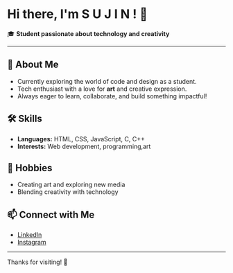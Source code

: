 # Hi there, I'm S U J I N ! 👋

🎓 **Student passionate about technology and creativity**

---

## 🌟 About Me

- Currently exploring the world of code and design as a student.
- Tech enthusiast with a love for **art** and creative expression.
- Always eager to learn, collaborate, and build something impactful!

## 🛠️ Skills

- **Languages:** HTML, CSS, JavaScript, C, C++
- **Interests:** Web development, programming,art

## 🎨 Hobbies

- Creating art and exploring new media
- Blending creativity with technology

## 📫 Connect with Me

- [LinkedIn](https://www.linkedin.com/in/sujinram)
- [Instagram](https://www.instagram.com/sujinram04?igsh=bmRuM3cwcTlvMGhv)

---



Thanks for visiting! 🚀
